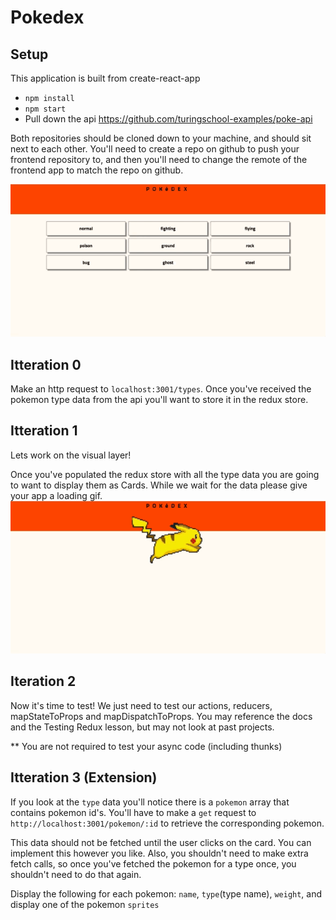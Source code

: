 # Pokedex

## Setup

This application is built from create-react-app

- `npm install`
- `npm start`
- Pull down the api https://github.com/turingschool-examples/poke-api

Both repositories should be cloned down to your machine, and should sit next to
each other. You'll need to create a repo on github to push your frontend
repository to, and then you'll need to change the remote of the frontend app to
match the repo on github.

![](./app.gif)
## Itteration 0

Make an http request to `localhost:3001/types`. Once you've received the pokemon type data from the api you'll want to store it in the redux store.

## Itteration 1

Lets work on the visual layer!

Once you've populated the redux store with all the type data you are going to want to display them as Cards. While we wait for the data please give your app a loading gif.
![](./loading.gif)

## Iteration 2

Now it's time to test! We just need to test our actions, reducers, mapStateToProps and mapDispatchToProps. You may reference the docs and the Testing Redux lesson, but may not look at past projects.

** You are not required to test your async code (including thunks)

## Itteration 3 (Extension)

If you look at the `type` data you'll notice there is a `pokemon` array that contains pokemon id's. You'll have to make a `get` request to `http://localhost:3001/pokemon/:id` to retrieve the corresponding pokemon.

This data should not be fetched until the user clicks on the card. You can implement this however you like. Also, you shouldn't need to make extra fetch calls, so once you've fetched the pokemon for a type once, you shouldn't need to do that again.

Display the following for each pokemon:
`name`, `type`(type name), `weight`, and display one of the pokemon `sprites`  
